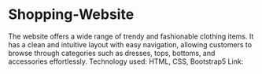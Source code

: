 # Shopping-Website
The website offers a wide range of trendy and fashionable clothing items. It has a clean and intuitive layout with easy navigation, allowing customers to browse through categories such as dresses, tops, bottoms, and accessories effortlessly.  Technology used: HTML, CSS, Bootstrap5 Link:
